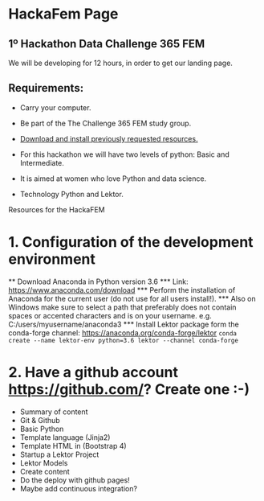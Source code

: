 # HackaFem Page
## 1º Hackathon Data Challenge 365 FEM  

We will be developing for 12 hours, in order to get our landing page.

## Requirements:

* Carry your computer.

* Be part of the The Challenge 365 FEM study group.

* [Download and install previously requested resources.](https://docs.google.com/document/d/1d3uRVDPCRvUD7JJHnZDxxhFnRz_aj1uMjO9Ug6NYtNk/edit)

* For this hackathon we will have two levels of python: Basic and Intermediate.

* It is aimed at women who love Python and data science.

* Technology Python and Lektor.

 Resources for the HackaFEM 

# 1. Configuration of the development environment
** Download Anaconda in Python version 3.6 
*** Link: https://www.anaconda.com/download
*** Perform the installation of Anaconda for the current user (do not use for all users install!).
*** Also on Windows make sure to select a path that preferably does not contain spaces or accented characters and is on your username. e.g. C:/users/myusername/anaconda3
*** Install Lektor package form the conda-forge channel: https://anaconda.org/conda-forge/lektor 
`conda create --name lektor-env python=3.6 lektor --channel conda-forge`

# 2. Have a github account https://github.com/? Create one :-)
* Summary of content
* Git & Github 
* Basic Python 
* Template language (Jinja2) 
* Template HTML in (Bootstrap 4)
* Startup a Lektor Project
* Lektor  Models
* Create content
* Do the deploy with github pages!
* Maybe add continuous integration?

